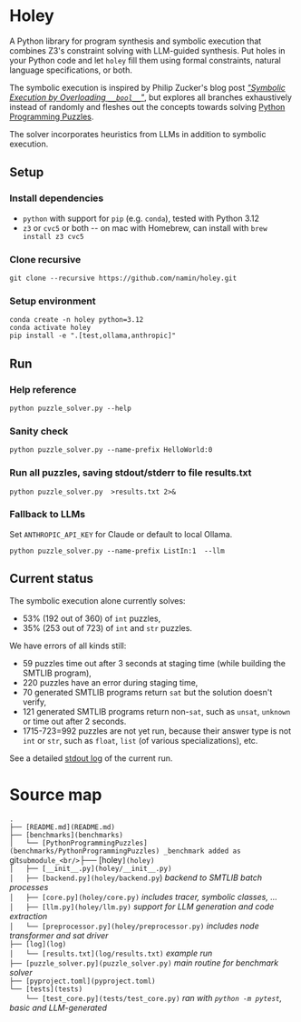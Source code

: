 # Holey

A Python library for program synthesis and symbolic execution that combines Z3's constraint solving with LLM-guided synthesis. Put holes in your Python code and let `holey` fill them using formal constraints, natural language specifications, or both.

The symbolic execution is
inspired by Philip Zucker's blog post [_"Symbolic Execution by Overloading `__bool__`"_](https://www.philipzucker.com/overload_bool/),
but explores all branches exhaustively instead of randomly and fleshes out the concepts towards solving [Python Programming Puzzles](https://github.com/microsoft/PythonProgrammingPuzzles).

The solver incorporates heuristics from LLMs in addition to symbolic execution.

## Setup

### Install dependencies

- `python` with support for `pip` (e.g. `conda`), tested with Python 3.12
- `z3` or `cvc5` or both -- on mac with Homebrew, can install with `brew install z3 cvc5`
  
### Clone recursive

```
git clone --recursive https://github.com/namin/holey.git
```

### Setup environment
```
conda create -n holey python=3.12
conda activate holey
pip install -e ".[test,ollama,anthropic]"
```

## Run

### Help reference

```
python puzzle_solver.py --help
```

### Sanity check

```
python puzzle_solver.py --name-prefix HelloWorld:0
```

### Run all puzzles, saving stdout/stderr to file results.txt

```
python puzzle_solver.py  >results.txt 2>&
```

### Fallback to LLMs

Set `ANTHROPIC_API_KEY` for Claude or default to local Ollama.

```
python puzzle_solver.py --name-prefix ListIn:1  --llm
```

## Current status

The symbolic execution alone currently solves:
- 53% (192 out of 360) of `int` puzzles,
- 35% (253 out of 723) of `int` and `str` puzzles.

We have errors of all kinds still:
- 59 puzzles time out after 3 seconds at staging time (while building the SMTLIB program),
- 220 puzzles have an error during staging time,
- 70 generated SMTLIB programs return `sat` but the solution doesn't verify,
- 121 generated SMTLIB programs return non-`sat`, such as `unsat`, `unknown` or time out after 2 seconds.
- 1715-723=992 puzzles are not yet run, because their answer type is not `int` or `str`, such as `float`, `list` (of various specializations), etc.

See a detailed [stdout log](log/results.txt) of the current run.

# Source map

`.`<br/>
`├── [README.md](README.md)`<br/>
`├── [benchmarks](benchmarks)`<br/>
`│   └── [PythonProgrammingPuzzles](benchmarks/PythonProgrammingPuzzles) _benchmark added as `git` submodule_<br/>
`├── [holey`](holey)`<br/>
`│   ├── [__init__.py](holey/__init__.py)`<br/>
`│   ├── [backend.py](holey/backend.py`) _backend to SMTLIB batch processes_<br/>
`│   ├── [core.py](holey/core.py)` _includes tracer, symbolic classes, ..._<br/>
`│   ├── [llm.py](holey/llm.py)` _support for LLM generation and code extraction_<br/>
`│   └── [preprocessor.py](holey/preprocessor.py)` _includes node transformer and sat driver_<br/>
`├── [log](log)`<br/>
`│   └── [results.txt](log/results.txt)` _example run_<br/>
`├── [puzzle_solver.py](puzzle_solver.py)` _main routine for benchmark solver_<br/>
`├── [pyproject.toml](pyproject.toml)`<br/>
`└── [tests](tests)`<br/>
`    └── [test_core.py](tests/test_core.py)` _ran with `python -m pytest`, basic and LLM-generated_<br/>
